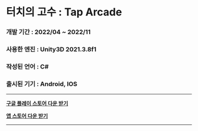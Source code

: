# 터치의 고수 : Tap Arcade
### 개발 기간 : 2022/04 ~ 2022/11
### 사용한 엔진 : Unity3D 2021.3.8f1
### 작성된 언어 : C#
### 출시된 기기 : Android, IOS
-------------
**[구글 플레이 스토어 다운 받기](https://play.google.com/store/apps/details?id=com.unity3d.toucharcade)**

**[앱 스토어 다운 받기](https://apps.apple.com/kr/app/%ED%84%B0%EC%B9%98%EC%9D%98-%EA%B3%A0%EC%88%98-tap-arcade/id1637056029)**

-------------

